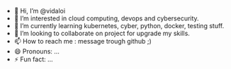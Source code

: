 - 👋 Hi, I’m @vidaloi
- 👀 I’m interested in cloud computing, devops and cybersecurity.
- 🌱 I’m currently learning kubernetes, cyber, python, docker, testing stuff.
- 💞️ I’m looking to collaborate on project for upgrade my skills.
- 📫 How to reach me : message trough github ;)
- 😄 Pronouns: ...
- ⚡ Fun fact: ...

<!---
vidaloi/vidaloi is a ✨ special ✨ repository because its `README.md` (this file) appears on your GitHub profile.
You can click the Preview link to take a look at your changes.
--->
